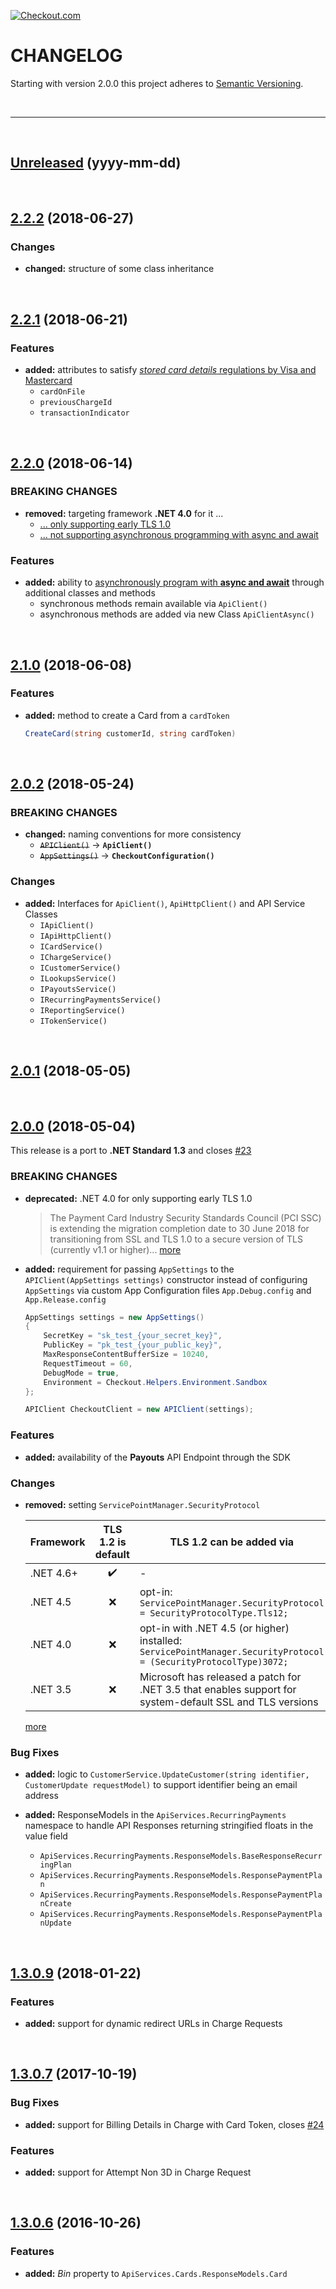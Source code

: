 [![Checkout.com](https://cdn.checkout.com/img/checkout-logo-online-payments.jpg)](https://checkout.com/)

# CHANGELOG
Starting with version 2.0.0 this project adheres to [Semantic Versioning](http://semver.org/spec/v2.0.0.html).

<br />

---

<br />

## [Unreleased](#) (yyyy-mm-dd)

<br />

## [2.2.2](https://github.com/checkout/checkout-net-library/tree/2.2.2) (2018-06-27)

### Changes
- **changed:** structure of some class inheritance

<br />

## [2.2.1](https://github.com/checkout/checkout-net-library/tree/2.2.1) (2018-06-21)

### Features
- **added:** attributes to satisfy [*stored card details* regulations by Visa and Mastercard](https://docs.checkout.com/docs/stored-card-details)
  - `cardOnFile`
  - `previousChargeId`
  - `transactionIndicator`

<br />

## [2.2.0](https://github.com/checkout/checkout-net-library/tree/2.2.0) (2018-06-14)

### BREAKING CHANGES
- **removed:** targeting framework **.NET 4.0** for it ...
  - [... only supporting early TLS 1.0](https://blog.pcisecuritystandards.org/are-you-ready-for-30-june-2018-sayin-goodbye-to-ssl-early-tls)
  - [... not supporting asynchronous programming with async and await](https://docs.microsoft.com/en-us/dotnet/csharp/programming-guide/concepts/async/)

### Features
- **added:** ability to [asynchronously program with **async and await**](https://docs.microsoft.com/en-us/dotnet/csharp/programming-guide/concepts/async/) through additional classes and methods
  - synchronous methods remain available via `ApiClient()`
  - asynchronous methods are added via new Class `ApiClientAsync()`

<br />

## [2.1.0](https://github.com/checkout/checkout-net-library/tree/2.1.0) (2018-06-08)

### Features
- **added:** method to create a Card from a `cardToken`
    ```csharp
    CreateCard(string customerId, string cardToken)
    ```

<br />

## [2.0.2](https://github.com/checkout/checkout-net-library/tree/2.0.2) (2018-05-24)

### BREAKING CHANGES
- **changed:** naming conventions for more consistency
  - ~~`APIClient()`~~ → **`ApiClient()`**
  - ~~`AppSettings()`~~ → **`CheckoutConfiguration()`**

### Changes
- **added:** Interfaces for `ApiClient()`, `ApiHttpClient()` and API Service Classes
  - `IApiClient()`
  - `IApiHttpClient()`
  - `ICardService()`
  - `IChargeService()`
  - `ICustomerService()`
  - `ILookupsService()`
  - `IPayoutsService()`
  - `IRecurringPaymentsService()`
  - `IReportingService()`
  - `ITokenService()`

<br />

## [2.0.1](https://github.com/checkout/checkout-net-library/tree/2.0.1) (2018-05-05)

<br />

## [2.0.0](https://github.com/checkout/checkout-net-library/tree/2.0.0) (2018-05-04)

This release is a port to **.NET Standard 1.3** and closes [#23](https://github.com/checkout/checkout-net-library/issues/23)

### BREAKING CHANGES
- **deprecated:** <a name="security_1"></a>.NET 4.0 for only supporting early TLS 1.0
    > The Payment Card Industry Security Standards Council (PCI SSC) is extending the migration completion date to 30 June 2018 for transitioning from SSL and TLS 1.0 to a secure version of TLS (currently v1.1 or higher)... [more](https://blog.pcisecuritystandards.org/migrating-from-ssl-and-early-tls)

- **added:** requirement for passing `AppSettings` to the `APIClient(AppSettings settings)` constructor instead of configuring `AppSettings` via custom App Configuration files `App.Debug.config` and `App.Release.config`
    ```csharp
    AppSettings settings = new AppSettings()
    {
        SecretKey = "sk_test_{your_secret_key}",
        PublicKey = "pk_test_{your_public_key}",
        MaxResponseContentBufferSize = 10240,
        RequestTimeout = 60,
        DebugMode = true,
        Environment = Checkout.Helpers.Environment.Sandbox
    };

    APIClient CheckoutClient = new APIClient(settings);
    ```

### Features
- **added:** availability of the **Payouts** API Endpoint through the SDK

### Changes
- **removed:** setting `ServicePointManager.SecurityProtocol`

    Framework|TLS 1.2 is default|TLS 1.2 can be added via
    ---|:---:|---
    .NET 4.6+|:heavy_check_mark:|-
    .NET 4.5|:x:|opt-in: `ServicePointManager.SecurityProtocol = SecurityProtocolType.Tls12;`
    .NET 4.0|:x:|opt-in with .NET 4.5 (or higher) installed: `ServicePointManager.SecurityProtocol = (SecurityProtocolType)3072;`
    .NET 3.5|:x:|Microsoft has released a patch for .NET 3.5 that enables support for system-default SSL and TLS versions
    [more](https://mavenlink.zendesk.com/hc/en-us/articles/115007653028-Transport-Layer-Security-TLS)

### Bug Fixes

- **added:** logic to `CustomerService.UpdateCustomer(string identifier, CustomerUpdate requestModel)` to support identifier being an email address

- **added:** ResponseModels in the `ApiServices.RecurringPayments` namespace to handle API Responses returning stringified floats in the value field
  - `ApiServices.RecurringPayments.ResponseModels.BaseResponseRecurringPlan`
  - `ApiServices.RecurringPayments.ResponseModels.ResponsePaymentPlan`
  - `ApiServices.RecurringPayments.ResponseModels.ResponsePaymentPlanCreate`
  - `ApiServices.RecurringPayments.ResponseModels.ResponsePaymentPlanUpdate`

<br />

## [1.3.0.9](https://github.com/checkout/checkout-net-library/tree/1.3.0.9) (2018-01-22)

### Features
- **added:** support for dynamic redirect URLs in Charge Requests

<br />

## [1.3.0.7](https://github.com/checkout/checkout-net-library/tree/1.3.0.7) (2017-10-19)

### Bug Fixes
- **added:** support for Billing Details in Charge with Card Token, closes [#24](https://github.com/checkout/checkout-net-library/issues/24)

### Features
- **added:** support for Attempt Non 3D in Charge Request

<br />

## [1.3.0.6](https://github.com/checkout/checkout-net-library/tree/1.3.0.6) (2016-10-26)

### Features
- **added:** *Bin* property to `ApiServices.Cards.ResponseModels.Card`